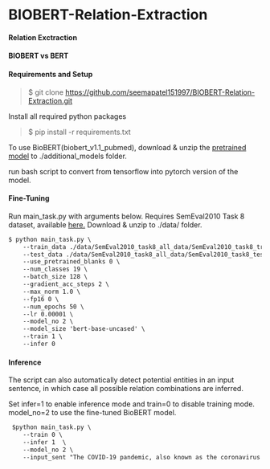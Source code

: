 # BIOBERT-Relation-Extraction

#### Relation Exctraction

#### BIOBERT vs BERT

#### Requirements and Setup

> $ git clone https://github.com/seemapatel151997/BIOBERT-Relation-Extraction.git

Install all required python packages

> $ pip install -r requirements.txt

To use BioBERT(biobert_v1.1_pubmed), download & unzip the [pretrained model](https://drive.google.com/file/d/1R84voFKHfWV9xjzeLzWBbmY1uOMYpnyD/view) to ./additional_models folder.

run bash script to convert from tensorflow into pytorch version of the model.

#### Fine-Tuning

Run main_task.py with arguments below. Requires SemEval2010 Task 8 dataset, available [here.](https://github.com/sahitya0000/Relation-Classification/blob/master/corpus/SemEval2010_task8_all_data.zip) Download & unzip to ./data/ folder.

```markdown
$ python main_task.py \ 
    --train_data ./data/SemEval2010_task8_all_data/SemEval2010_task8_training/TRAIN_FILE.TXT \
    --test_data ./data/SemEval2010_task8_all_data/SemEval2010_task8_testing_keys/TEST_FILE_FULL.TXT \
    --use_pretrained_blanks 0 \
    --num_classes 19 \ 
    --batch_size 128 \ 
    --gradient_acc_steps 2 \ 
    --max_norm 1.0 \ 
    --fp16 0 \ 
    --num_epochs 50 \ 
    --lr 0.00001 \ 
    --model_no 2 \ 
    --model_size 'bert-base-uncased' \ 
    --train 1 \ 
    --infer 0
```

#### Inference

The script can also automatically detect potential entities in an input sentence, in which case all possible relation combinations are inferred.

Set infer=1 to enable inference mode and train=0 to disable training mode. model_no=2 to use the fine-tuned BioBERT model.

```markdown
 $python main_task.py \
    --train 0 \
    --infer 1  \
    --model_no 2 \
    --input_sent "The COVID-19 pandemic, also known as the coronavirus pandemic, is an ongoing global pandemic of coronavirus disease 2019 (COVID‑19) caused by severe acute respiratory syndrome coronavirus 2 (SARS-CoV-2)."
```
